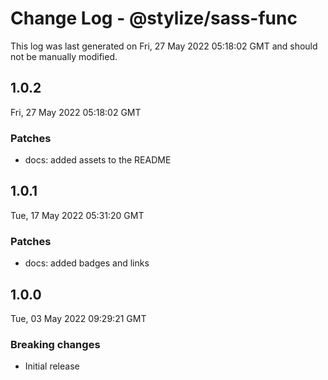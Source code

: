 # Change Log - @stylize/sass-func

This log was last generated on Fri, 27 May 2022 05:18:02 GMT and should not be manually modified.

## 1.0.2
Fri, 27 May 2022 05:18:02 GMT

### Patches

- docs: added assets to the README

## 1.0.1
Tue, 17 May 2022 05:31:20 GMT

### Patches

- docs: added badges and links

## 1.0.0
Tue, 03 May 2022 09:29:21 GMT

### Breaking changes

- Initial release

